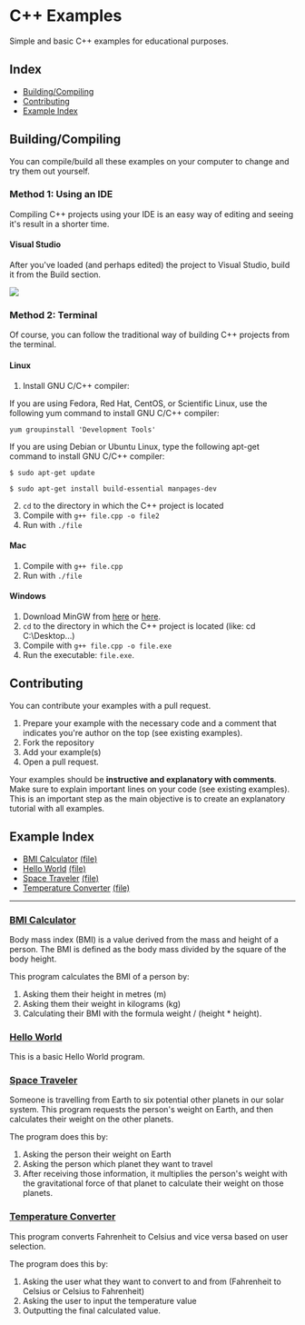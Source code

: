 # C++ Examples

Simple and basic C++ examples for educational purposes.

## Index

- [Building/Compiling](#building_compiling)
- [Contributing](#contributing)
- [Example Index](#example_index)

## <a name="building_compiling"></a>Building/Compiling

You can compile/build all these examples on your computer to change and try them out yourself.

### Method 1: Using an IDE

Compiling C++ projects using your IDE is an easy way of editing and seeing it's result in a shorter time.

#### Visual Studio

After you've loaded (and perhaps edited) the project to Visual Studio, build it from the Build section.

<img src="https://lh3.googleusercontent.com/GYYWRP0Kajlph8HURMMCaqKu1UYEbkzeuEW0iw052TBa9Z5WgvZjkA5zpPJLLsDTXav-yeVKAGPTmQ=w3584-h1932-rw"></img>

### Method 2: Terminal

Of course, you can follow the traditional way of building C++ projects from the terminal.

#### Linux

1. Install GNU C/C++ compiler:

If you are using Fedora, Red Hat, CentOS, or Scientific Linux, use the following yum command to install GNU C/C++ compiler:

`yum groupinstall 'Development Tools'`

If you are using Debian or Ubuntu Linux, type the following apt-get command to install GNU C/C++ compiler:

`$ sudo apt-get update`

`$ sudo apt-get install build-essential manpages-dev`

2. `cd` to the directory in which the C++ project is located
3. Compile with `g++ file.cpp -o file2`
4. Run with `./file`

#### Mac

1. Compile with `g++ file.cpp`
2. Run with `./file`

#### Windows

1. Download MinGW from [here](https://sourceforge.net/projects/mingw-w64/) or [here](https://sourceforge.net/projects/mingw/files/OldFiles/).
2. `cd` to the directory in which the C++ project is located (like: cd C:\Desktop\...)
3. Compile with `g++ file.cpp -o file.exe`
4. Run the executable: `file.exe`.

## <a name="contributing"></a>Contributing

You can contribute your examples with a pull request.

1. Prepare your example with the necessary code and a comment that indicates you're author on the top (see existing examples).
2. Fork the repository
3. Add your example(s)
4. Open a pull request.

Your examples should be **instructive and explanatory with comments**. Make sure to explain important lines on your code (see existing examples). This is an important step as the main objective is to create an explanatory tutorial with all examples.

## <a name="example_index"></a>Example Index

- [BMI Calculator](#bmi_calculator) [(file)](bmi.cpp)
- [Hello World](#hello_world) [(file)](helloworld.cpp)
- [Space Traveler](#space_traveler) [(file)](space.cpp)
- [Temperature Converter](#temperature_converter) [(file)](temperature.cpp)

---

### <a name="bmi_calculator"></a>[BMI Calculator](bmi.cpp)

Body mass index (BMI) is a value derived from the mass and height of a person. The BMI is defined as the body mass divided by the square of the body height.

This program calculates the BMI of a person by:

1. Asking them their height in metres (m)
2. Asking them their weight in kilograms (kg)
3. Calculating their BMI with the formula weight / (height \* height).

### <a name="hello_world"></a>[Hello World](helloworld.cpp)

This is a basic Hello World program.

### <a name="space_traveler"></a>[Space Traveler](space.cpp)

Someone is travelling from Earth to six potential other planets in our solar system. This program requests the person's weight on Earth, and then calculates their weight on the other planets.

The program does this by:

1. Asking the person their weight on Earth
2. Asking the person which planet they want to travel
3. After receiving those information, it multiplies the person's weight with the gravitational force of that planet to calculate their weight on those planets.

### <a name="temperature_converter"></a>[Temperature Converter](temperature.cpp)

This program converts Fahrenheit to Celsius and vice versa based on user selection.

The program does this by:

1. Asking the user what they want to convert to and from (Fahrenheit to Celsius or Celsius to Fahrenheit)
2. Asking the user to input the temperature value
3. Outputting the final calculated value.
